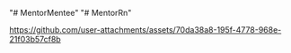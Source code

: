 "# MentorMentee" 
"# MentorRn" 


https://github.com/user-attachments/assets/70da38a8-195f-4778-968e-21f03b57cf8b

